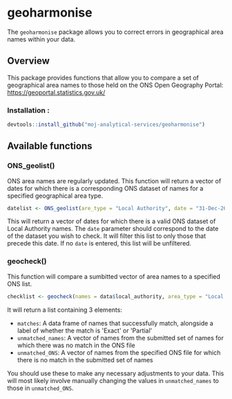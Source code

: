 # geoharmonise

The `geoharmonise` package allows you to correct errors in geographical area names within your data.

## Overview

This package provides functions that allow you to compare a set of geographical area names to those held on the ONS Open Geography Portal: https://geoportal.statistics.gov.uk/

### Installation :
```r
devtools::install_github("moj-analytical-services/geoharmonise")
```

## Available functions

### ONS_geolist()

ONS area names are regularly updated. This function will return a vector of dates for which there is a corresponding ONS dataset of names for a specified geographical area type.

```r
datelist <- ONS_geolist(are_type = "Local Authority", date = "31-Dec-20")
```

This will return a vector of dates for which there is a valid ONS dataset of Local Authority names. The `date` parameter should correspond to the date of the dataset you wish to check.
It will filter this list to only those that precede this date. If no `date` is entered, this list will be unfiltered.

### geocheck()

This function will compare a sumbitted vector of area names to a specified ONS list.

```r
checklist <- geocheck(names = data$local_authority, area_type = "Local Authority", ONS_filedate = "01-Apr-20")
```

It will return a list containing 3 elements:
* `matches`: A data frame of names that successfully match, alongside a label of whether the match is 'Exact' or 'Partial'
* `unmatched_names`: A vector of names from the submitted set of names for which there was no match in the ONS file
* `unmatched_ONS`: A vector of names from the specified ONS file for which there is no match in the submitted set of names 

You should use these to make any necessary adjustments to your data. This will most likely involve manually changing the values in `unmatched_names` to those in `unmatched_ONS`.
